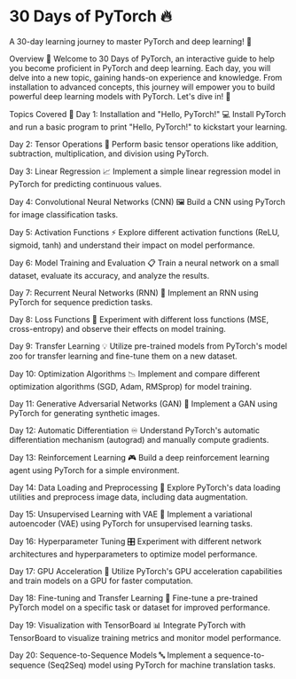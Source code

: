 # 30 Days of PyTorch :fire:
A 30-day learning journey to master PyTorch and deep learning! :rocket:

Overview :book:
Welcome to 30 Days of PyTorch, an interactive guide to help you become proficient in PyTorch and deep learning. Each day, you will delve into a new topic, gaining hands-on experience and knowledge. From installation to advanced concepts, this journey will empower you to build powerful deep learning models with PyTorch. Let's dive in! :muscle:

Topics Covered :scroll:
Day 1: Installation and "Hello, PyTorch!" :computer:
Install PyTorch and run a basic program to print "Hello, PyTorch!" to kickstart your learning.

Day 2: Tensor Operations :arrows_counterclockwise:
Perform basic tensor operations like addition, subtraction, multiplication, and division using PyTorch.

Day 3: Linear Regression :chart_with_upwards_trend:
Implement a simple linear regression model in PyTorch for predicting continuous values.

Day 4: Convolutional Neural Networks (CNN) :framed_picture:
Build a CNN using PyTorch for image classification tasks.

Day 5: Activation Functions :zap:
Explore different activation functions (ReLU, sigmoid, tanh) and understand their impact on model performance.

Day 6: Model Training and Evaluation :clipboard:
Train a neural network on a small dataset, evaluate its accuracy, and analyze the results.

Day 7: Recurrent Neural Networks (RNN) :repeat_one:
Implement an RNN using PyTorch for sequence prediction tasks.

Day 8: Loss Functions :dart:
Experiment with different loss functions (MSE, cross-entropy) and observe their effects on model training.

Day 9: Transfer Learning :bulb:
Utilize pre-trained models from PyTorch's model zoo for transfer learning and fine-tune them on a new dataset.

Day 10: Optimization Algorithms :chart_with_downwards_trend:
Implement and compare different optimization algorithms (SGD, Adam, RMSprop) for model training.

Day 11: Generative Adversarial Networks (GAN) :art:
Implement a GAN using PyTorch for generating synthetic images.

Day 12: Automatic Differentiation :infinity:
Understand PyTorch's automatic differentiation mechanism (autograd) and manually compute gradients.

Day 13: Reinforcement Learning :video_game:
Build a deep reinforcement learning agent using PyTorch for a simple environment.

Day 14: Data Loading and Preprocessing :floppy_disk:
Explore PyTorch's data loading utilities and preprocess image data, including data augmentation.

Day 15: Unsupervised Learning with VAE :1234:
Implement a variational autoencoder (VAE) using PyTorch for unsupervised learning tasks.

Day 16: Hyperparameter Tuning :control_knobs:
Experiment with different network architectures and hyperparameters to optimize model performance.

Day 17: GPU Acceleration :rocket:
Utilize PyTorch's GPU acceleration capabilities and train models on a GPU for faster computation.

Day 18: Fine-tuning and Transfer Learning :repeat:
Fine-tune a pre-trained PyTorch model on a specific task or dataset for improved performance.

Day 19: Visualization with TensorBoard :bar_chart:
Integrate PyTorch with TensorBoard to visualize training metrics and monitor model performance.

Day 20: Sequence-to-Sequence Models :abc:
Implement a sequence-to-sequence (Seq2Seq) model using PyTorch for machine translation tasks.
